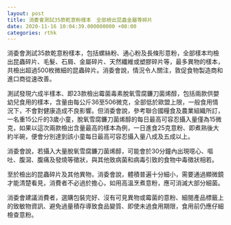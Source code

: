 ```yaml
---
layout: post
title: 消委會測試35款乾意粉樣本　全部檢出昆蟲金屬等碎片
date: 2020-11-16 10:04:39.000000000 +08:00
categories: rthk
---
```


消委會測試35款乾意粉樣本，包括螺絲粉、通心粉及長條形意粉，全部樣本均檢出昆蟲碎片、毛髮、石屑、金屬碎片、天然纖維或塑膠碎片等，最多異物的樣本，共檢出超過500枚微細的昆蟲碎片。消委會說，情況令人關注，敦促食物製造商和進口商從速改善。

測試發現六成半樣本、即23款檢出霉菌毒素脫氧雪腐鐮刀菌烯醇，包括兩款供嬰幼兒食用的樣本，含量由每公斤36至506微克，全部低於歐盟上限，一般食用情況下，不會對健康造成不良影響。但消委會說，參考聯合國糧食及農業組織所訂，一名重15公斤的3歲小童，脫氧雪腐鐮刀菌烯醇的每日最高可容忍攝入量僅為15微克，如果以這次兩款檢出含量最高的樣本為例，一日進食25克意粉、即煮熟後大約半碗，便會分別達到該小童每日最高可容忍攝入量八成及五成以上。

消委會說，若攝入大量脫氧雪腐鐮刀菌烯醇，可能會於30分鐘內出現噁心、嘔吐、腹瀉、腹痛及發燒等徵狀，與其他致病菌和病毒引致的食物中毒徵狀相若。

至於檢出的昆蟲碎片及其他異物，消委會說，體積普遍十分細小，需要通過顯微鏡才能清楚看見，消費者不必過於擔心，如用高溫烹煮意粉，應可消滅大部分細菌。

消委會建議消費者，選購包裝完好、沒有可見異物或霉菌的意粉、細閱產品標籤上的致敏物資訊、避免過量積存導致食品變質、即使未過食用期限，食用前仍應仔細檢查意粉。
